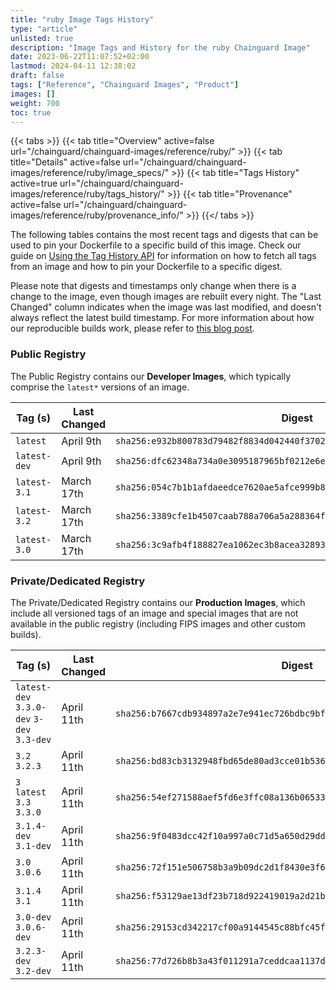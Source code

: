 ```yaml
---
title: "ruby Image Tags History"
type: "article"
unlisted: true
description: "Image Tags and History for the ruby Chainguard Image"
date: 2023-06-22T11:07:52+02:00
lastmod: 2024-04-11 12:38:02
draft: false
tags: ["Reference", "Chainguard Images", "Product"]
images: []
weight: 700
toc: true
---
```


{{< tabs >}}
{{< tab title="Overview" active=false url="/chainguard/chainguard-images/reference/ruby/" >}}
{{< tab title="Details" active=false url="/chainguard/chainguard-images/reference/ruby/image_specs/" >}}
{{< tab title="Tags History" active=true url="/chainguard/chainguard-images/reference/ruby/tags_history/" >}}
{{< tab title="Provenance" active=false url="/chainguard/chainguard-images/reference/ruby/provenance_info/" >}}
{{</ tabs >}}

The following tables contains the most recent tags and digests that can be used to pin your Dockerfile to a specific build of this image. Check our guide on [Using the Tag History API](/chainguard/chainguard-images/using-the-tag-history-api/) for information on how to fetch all tags from an image and how to pin your Dockerfile to a specific digest.

Please note that digests and timestamps only change when there is a change to the image, even though images are rebuilt every night. The "Last Changed" column indicates when the image was last modified, and doesn't always reflect the latest build timestamp. For more information about how our reproducible builds work, please refer to [this blog post](https://www.chainguard.dev/unchained/reproducing-chainguards-reproducible-image-builds).

### Public Registry
The Public Registry contains our **Developer Images**, which typically comprise the `latest*` versions of an image.

| Tag (s)       | Last Changed | Digest                                                                    |
|---------------|--------------|---------------------------------------------------------------------------|
|  `latest`     | April 9th    | `sha256:e932b800783d79482f8834d042440f370216c2bea3dcf4be44d674673c44c2c6` |
|  `latest-dev` | April 9th    | `sha256:dfc62348a734a0e3095187965bf0212e6e70493c5f78b7ed2b68acccf2ae35d7` |
|  `latest-3.1` | March 17th   | `sha256:054c7b1b1afdaeedce7620ae5afce999b888f93bc8983ae7e6d8c0efb603a2e4` |
|  `latest-3.2` | March 17th   | `sha256:3389cfe1b4507caab788a706a5a288364fb74793b6a4322184a4f9a138ee8627` |
|  `latest-3.0` | March 17th   | `sha256:3c9afb4f188827ea1062ec3b8acea32893236a0d7df31e0498df93486cff0978` |


### Private/Dedicated Registry
The Private/Dedicated Registry contains our **Production Images**, which include all versioned tags of an image and special images that are not available in the public registry (including FIPS images and other custom builds).

| Tag (s)                                     | Last Changed | Digest                                                                    |
|---------------------------------------------|--------------|---------------------------------------------------------------------------|
|  `latest-dev` `3.3.0-dev` `3-dev` `3.3-dev` | April 11th   | `sha256:b7667cdb934897a2e7e941ec726bdbc9bf171c6884b5973037251b8bd2aa2f12` |
|  `3.2` `3.2.3`                              | April 11th   | `sha256:bd83cb3132948fbd65de80ad3cce01b536273d4d661a1c88320f74b6257f7f93` |
|  `3` `latest` `3.3` `3.3.0`                 | April 11th   | `sha256:54ef271588aef5fd6e3ffc08a136b0653310926e15ef28a50a584b903c9d1258` |
|  `3.1.4-dev` `3.1-dev`                      | April 11th   | `sha256:9f0483dcc42f10a997a0c71d5a650d29ddd6b07af9ed97b08aa609c65305507a` |
|  `3.0` `3.0.6`                              | April 11th   | `sha256:72f151e506758b3a9b09dc2d1f8430e3f6cdd2f48f79cd3df59553e3b4b33c40` |
|  `3.1.4` `3.1`                              | April 11th   | `sha256:f53129ae13df23b718d922419019a2d21b4bdaea449fa40176a163cae57caae9` |
|  `3.0-dev` `3.0.6-dev`                      | April 11th   | `sha256:29153cd342217cf00a9144545c88bfc45ff3a7be6e235afb96027780083c58fe` |
|  `3.2.3-dev` `3.2-dev`                      | April 11th   | `sha256:77d726b8b3a43f011291a7ceddcaa1137d9b244bf420fe4afbeb7c45f9ba3170` |

